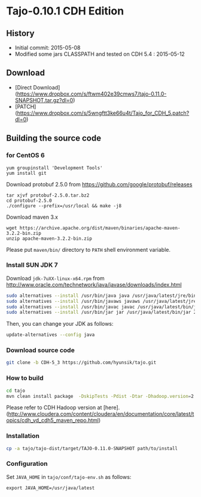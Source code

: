 # Tajo-0.10.1 CDH Edition

## History
* Initial commit: 2015-05-08
* Modified some jars CLASSPATH and tested on CDH 5.4 : 2015-05-12

## Download
 * [Direct Download] (https://www.dropbox.com/s/ftwm402e39cmws7/tajo-0.11.0-SNAPSHOT.tar.gz?dl=0)
 * [PATCH] (https://www.dropbox.com/s/5wngftt3ke66u4t/Tajo_for_CDH_5.patch?dl=0)

## Building the source code

### for CentOS 6
```
yum groupinstall 'Development Tools'
yum install git
```

Download protobuf 2.5.0 from https://github.com/google/protobuf/releases
```
tar xjvf protobuf-2.5.0.tar.bz2
cd protobuf-2.5.0
./configure --prefix=/usr/local && make -j8
```

Download maven 3.x
```
wget https://archive.apache.org/dist/maven/binaries/apache-maven-3.2.2-bin.zip
unzip apache-maven-3.2.2-bin.zip
```
Please put ```maven/bin/``` directory to ```PATH``` shell environment variable.

### Install SUN JDK 7

Download ```jdk-7uXX-linux-x64.rpm``` from http://www.oracle.com/technetwork/java/javase/downloads/index.html

```sh
sudo alternatives --install /usr/bin/java java /usr/java/latest/jre/bin/java 200000
sudo alternatives --install /usr/bin/javaws javaws /usr/java/latest/jre/bin/javaws 200000
sudo alternatives --install /usr/bin/javac javac /usr/java/latest/bin/javac 200000
sudo alternatives --install /usr/bin/jar jar /usr/java/latest/bin/jar 200000
```

Then, you can change your JDK as follows:
```sh
update-alternatives --config java
```
### Download source code

```sh
git clone -b CDH-5_3 https://github.com/hyunsik/tajo.git
```

### How to build
```sh
cd tajo
mvn clean install package  -DskipTests -Pdist -Dtar -Dhadoop.version=2.6.0-cdh5.4.0
```

Please refer to CDH Hadoop version at [here]. (http://www.cloudera.com/content/cloudera/en/documentation/core/latest/topics/cdh_vd_cdh5_maven_repo.html)

### Installation
```sh
cp -a tajo/tajo-dist/target/TAJO-0.11.0-SNAPSHOT path/to/install
```

### Configuration

Set ```JAVA_HOME``` in ```tajo/conf/tajo-env.sh``` as follows:
```
export JAVA_HOME=/usr/java/latest
```
